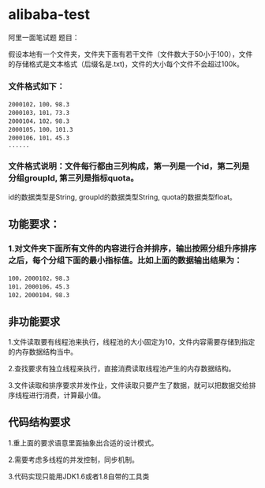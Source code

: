 # alibaba-test
阿里一面笔试题
题目：

假设本地有一个文件夹，文件夹下面有若干文件（文件数大于50小于100），文件的存储格式是文本格式（后缀名是.txt)，文件的大小每个文件不会超过100k。

### 文件格式如下：
```
2000102，100，98.3
2000103，101，73.3
2000104，102，98.3
2000105，100，101.3
2000106，101，45.3
......
```
### 文件格式说明：文件每行都由三列构成，第一列是一个id，第二列是分组groupId, 第三列是指标quota。

id的数据类型是String, groupId的数据类型String, quota的数据类型float。

## 功能要求：

### 1.对文件夹下面所有文件的内容进行合并排序，输出按照分组升序排序之后，每个分组下面的最小指标值。比如上面的数据输出结果为：
```
100，2000102，98.3
101，2000106，45.3
102，2000104，98.3
```

## 非功能要求

1.文件读取要有线程池来执行，线程池的大小固定为10，文件内容需要存储到指定的内存数据结构当中。

2.查找要求有独立线程来执行，直接消费读取线程池产生的内存数据结构。

3.文件读取和排序要求并发作业，文件读取只要产生了数据，就可以把数据交给排序线程进行消费，计算最小值。

## 代码结构要求

1.重上面的要求语意里面抽象出合适的设计模式。

2.需要考虑多线程的并发控制，同步机制。

3.代码实现只能用JDK1.6或者1.8自带的工具类
